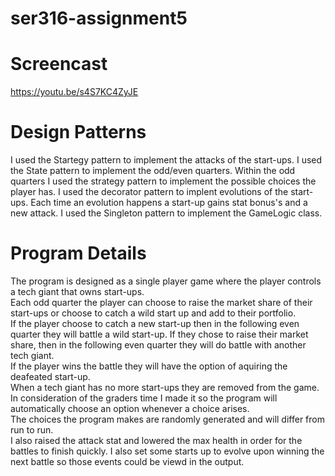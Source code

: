 # ser316-assignment5

# Screencast
https://youtu.be/s4S7KC4ZyJE

# Design Patterns
I used the Startegy pattern to implement the attacks of the start-ups. 
I used the State pattern to implement the odd/even quarters. 
Within the odd quarters I used the strategy pattern to implement the possible choices the player has.
I used the decorator pattern to implent evolutions of the start-ups. Each time an evolution happens a start-up gains stat bonus's and a new attack. 
I used the Singleton pattern to implement the GameLogic class.

# Program Details
The program is designed as a single player game where the player controls a tech giant that owns start-ups.  
Each odd quarter the player can choose to raise the market share of their start-ups or choose to catch a wild start up and add to their portfolio.  
If the player choose to catch a new start-up then in the following even quarter they will battle a wild start-up. If they chose to raise their market share, then in the following even quarter they will do battle with another tech giant.  
If the player wins the battle they will have the option of aquiring the deafeated start-up.  
When a tech giant has no more start-ups they are removed from the game.  
In consideration of the graders time I made it so the program will automatically choose an option whenever a choice arises.  
The choices the program makes are randomly generated and will differ from run to run.  
I also raised the attack stat and lowered the max health in order for the battles to finish quickly. I also set some starts up to evolve upon winning the next battle so those events could be viewd in the output.  
